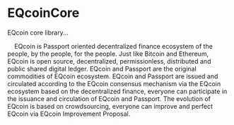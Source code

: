 # EQcoinCore
EQcoin core library...
<p>
&nbsp;&nbsp;&nbsp;&nbsp;EQcoin is Passport oriented decentralized finance ecosystem of the people, by the people, for the people. Just like Bitcoin and Ethereum, EQcoin is open source, decentralized, permissionless, distributed and public shared digital ledger. EQcoin and Passport are the original commodities of EQcoin ecosystem. EQcoin and Passport are issued and circulated according to the EQcoin consensus mechanism via the EQcoin ecosystem based on the decentralized finance, everyone can participate in the issuance and circulation of EQcoin and Passport. The evolution of EQcoin is based on crowdsourcing, everyone can improve and perfect EQcoin via EQcoin Improvement Proposal.
<p>